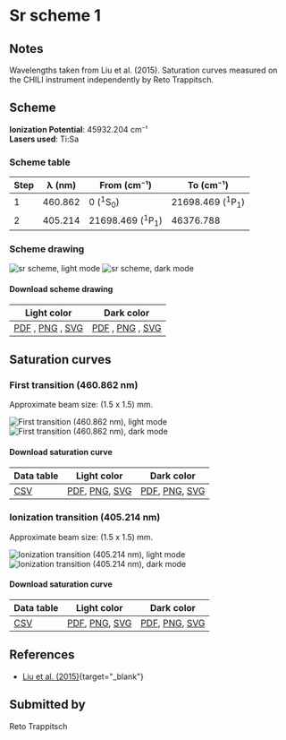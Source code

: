 # Sr scheme 1

## Notes

Wavelengths taken from Liu et al. (2015). Saturation curves measured on the CHILI instrument independently by Reto Trappitsch.



## Scheme

**Ionization Potential**: 45932.204 cm⁻¹  
**Lasers used**: Ti:Sa

### Scheme table

| Step | λ (nm)  |        From (cm⁻¹)        |         To (cm⁻¹)         |
| ---- | ------- | ------------------------- | ------------------------- |
| 1    | 460.862 | 0 ($^{1}$S$_{0}$)         | 21698.469 ($^{1}$P$_{1}$) |
| 2    | 405.214 | 21698.469 ($^{1}$P$_{1}$) | 46376.788                 |


### Scheme drawing

![sr scheme, light mode](sr-001/sr-001-light.png#only-light)
![sr scheme, dark mode](sr-001/sr-001-dark-web.png#only-dark)

#### Download scheme drawing

|                                            Light color                                            |                                           Dark color                                           |
| ------------------------------------------------------------------------------------------------- | ---------------------------------------------------------------------------------------------- |
| [PDF](sr-001/sr-001-light.pdf) , [PNG](sr-001/sr-001-light.png) , [SVG](sr-001/sr-001-light.svg)  | [PDF](sr-001/sr-001-dark.pdf) , [PNG](sr-001/sr-001-dark.png) , [SVG](sr-001/sr-001-dark.svg)  |


## Saturation curves

### First transition (460.862 nm)

Approximate beam size: (1.5 x 1.5) mm.

![First transition (460.862 nm), light mode](sr-001/sat-0-light.png#only-light)
![First transition (460.862 nm), dark mode](sr-001/sat-0-dark-web.png#only-dark)


#### Download saturation curve

|             Data table             |                                         Light color                                         |                                        Dark color                                        |
| ---------------------------------- | ------------------------------------------------------------------------------------------- | ---------------------------------------------------------------------------------------- |
| [CSV](sr-001/sat-0-data-table.csv) | [PDF](sr-001/sat-0-light.pdf), [PNG](sr-001/sat-0-light.png), [SVG](sr-001/sat-0-light.svg) | [PDF](sr-001/sat-0-dark.pdf), [PNG](sr-001/sat-0-dark.png), [SVG](sr-001/sat-0-dark.svg) |


### Ionization transition (405.214 nm)

Approximate beam size: (1.5 x 1.5) mm.

![Ionization transition (405.214 nm), light mode](sr-001/sat-1-light.png#only-light)
![Ionization transition (405.214 nm), dark mode](sr-001/sat-1-dark-web.png#only-dark)


#### Download saturation curve

|             Data table             |                                         Light color                                         |                                        Dark color                                        |
| ---------------------------------- | ------------------------------------------------------------------------------------------- | ---------------------------------------------------------------------------------------- |
| [CSV](sr-001/sat-1-data-table.csv) | [PDF](sr-001/sat-1-light.pdf), [PNG](sr-001/sat-1-light.png), [SVG](sr-001/sat-1-light.svg) | [PDF](sr-001/sat-1-dark.pdf), [PNG](sr-001/sat-1-dark.png), [SVG](sr-001/sat-1-dark.svg) |




## References

  - [Liu et al. (2015)](https://doi.org/10.1088/0004-637X/803/1/12){target="_blank"}



## Submitted by

Reto Trappitsch


